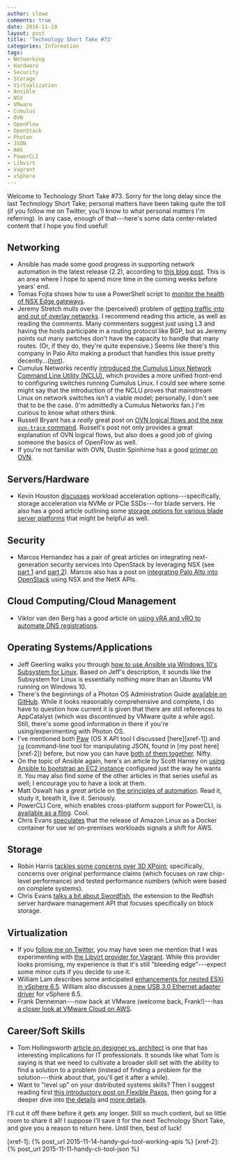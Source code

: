 ```yaml
---
author: slowe
comments: true
date: 2016-11-18
layout: post
title: 'Technology Short Take #73'
categories: Information
tags:
- Networking
- Hardware
- Security
- Storage
- Virtualization
- Ansible
- NSX
- VMware
- Cumulus
- OVN
- OpenFlow
- OpenStack
- Photon
- JSON
- AWS
- PowerCLI
- Libvirt
- Vagrant
- vSphere
---
```


Welcome to Technology Short Take #73. Sorry for the long delay since the last Technology Short Take; personal matters have been taking quite the toll (if you follow me on Twitter, you'll know to what personal matters I'm referring). In any case, enough of that---here's some data center-related content that I hope you find useful!

## Networking

* Ansible has made some good progress in supporting network automation in the latest release (2.2), according to [this blog post][link-10]. This is an area where I hope to spend more time in the coming weeks before years' end.
* Tomas Fojta shows how to use a PowerShell script to [monitor the health of NSX Edge gateways][link-13].
* Jeremy Stretch mulls over the (perceived) problem of [getting traffic into and out of overlay networks][link-20]. I recommend reading this article, as well as reading the comments. Many commenters suggest just using L3 and having the hosts participate in a routing protocol like BGP, but as Jeremy points out many switches don't have the capacity to handle that many routes. (Or, if they do, they're quite expensive.) Seems like there's this company in Palo Alto making a product that handles this issue pretty decently...([hint][link-21]).
* Cumulus Networks recently [introduced the Cumulus Linux Network Command Line Utility (NCLU)][link-23], which provides a more unified front-end to configuring switches running Cumulus Linux. I could see where some might say that the introduction of the NCLU proves that mainstream Linux on network switches isn't a viable model; personally, I don't see that to be the case. (I'm admittedly a Cumulus Networks fan.) I'm curious to know what others think.
* Russell Bryant has a _really_ great post on [OVN logical flows and the new `ovn-trace` command][link-27]. Russell's post not only provides a great explanation of OVN logical flows, but also does a good job of giving someone the basics of OpenFlow as well.
* If you're not familiar with OVN, Dustin Spinhirne has a good [primer on OVN][link-28].

## Servers/Hardware

* Kevin Houston [discusses][link-29] workload acceleration options---specifically, storage acceleration via NVMe or PCIe SSDs---for blade servers. He also has a good article outlining some [storage options for various blade server platforms][link-30] that might be helpful as well.

## Security

* Marcos Hernandez has a pair of great articles on integrating next-generation security services into OpenStack by leveraging NSX (see [part 1][link-8] and [part 2][link-9]). Marcos also has a post on [integrating Palo Alto into OpenStack][link-11] using NSX and the NetX APIs.

## Cloud Computing/Cloud Management

* Viktor van den Berg has a good article on [using vRA and vRO to automate DNS registrations][link-12].

## Operating Systems/Applications

* Jeff Geerling walks you through [how to use Ansible via Windows 10's Subsystem for Linux][link-1]. Based on Jeff's description, it sounds like the Subsystem for Linux is essentially nothing more than an Ubuntu VM running on Windows 10.
* There's the beginnings of a Photon OS Administration Guide [available on GitHub][link-4]. While it looks reasonably comprehensive and complete, I do have to question how current it is given that there are still references to AppCatalyst (which was discontinued by VMware quite a while ago). Still, there's some good information in there if you're using/experimenting with Photon OS.
* I've mentioned both [Paw][link-6] (OS X API tool I discussed [here][xref-1]) and [`jq`][link-7] (command-line tool for manipulating JSON, found in [my post here][xref-2]) before, but now you can have [both of them together][link-5]. Nifty.
* On the topic of Ansible again, here's an article by Scott Harney on [using Ansible to bootstrap an EC2 instance][link-15] configured just the way he wants it. You may also find some of the other articles in that series useful as well; I encourage you to have a look at them.
* Matt Oswalt has a _great_ article on [the principles of automation][link-16]. Read it, study it, breath it, live it. Seriously.
* PowerCLI Core, which enables cross-platform support for PowerCLI, is  [available as a fling][link-17]. Cool.
* Chris Evans [speculates][link-19] that the release of Amazon Linux as a Docker container for use w/ on-premises workloads signals a shift for AWS.

## Storage

* Robin Harris [tackles some concerns over 3D XPoint][link-31]; specifically, concerns over original performance claims (which focuses on raw chip-level performance) and tested performance numbers (which were based on complete systems).
* Chris Evans [talks a bit about Swordfish][link-32], the extension to the Redfish server hardware management API that focuses specifically on block storage.

## Virtualization

* If you [follow me on Twitter][link-3], you may have seen me mention that I was experimenting with [the Libvirt provider for Vagrant][link-2]. While this provider looks promising, my experience is that it's still "bleeding edge"---expect some minor cuts if you decide to use it.
* William Lam describes some anticipated [enhancements for nested ESXi in vSphere 6.5][link-14]. William also discusses [a new USB 3.0 Ethernet adapter driver][link-33] for vSphere 6.5.
* Frank Denneman---now back at VMware (welcome back, Frank!)---has [a closer look at VMware Cloud on AWS][link-18].

## Career/Soft Skills

* Tom Hollingsworth [article on designer vs. architect][link-22] is one that has interesting implications for IT professionals. It sounds like what Tom is saying is that we need to cultivate a broader skill set with the ability to find a solution to a problem (instead of finding a problem for the solution---think about that, you'll get it after a while).
* Want to "level up" on your distributed systems skills? Then I suggest reading first [this introductory post on Flexible Paxos][link-24], then going for a deeper dive into [the details][link-25] and [more details][link-26].

I'll cut it off there before it gets any longer. Still so much content, but so little room to share it all! I suppose I'll save it for the next Technology Short Take, and give you a reason to return here. Until then, best of luck!



[link-1]: http://www.jeffgeerling.com/blog/2016/using-ansible-through-windows-10s-subsystem-linux
[link-2]: https://github.com/vagrant-libvirt/vagrant-libvirt
[link-3]: https://twitter.com/scott_lowe
[link-4]: https://github.com/vmware/photon/blob/master/docs/photon-admin-guide.md
[link-5]: https://paw.cloud/docs/dynamic-values/jq-processor
[link-6]: https://paw.cloud
[link-7]: https://stedolan.github.io/jq/
[link-8]: http://blogs.vmware.com/openstack/next-generation-security-services-openstack/
[link-9]: http://blogs.vmware.com/openstack/next-generation-security-services-openstack-part-2/
[link-10]: https://www.ansible.com/blog/ansible-network-updates
[link-11]: http://blogs.vmware.com/openstack/advanced-security-services-neutron-nsx-palo-alto-next-generation-firewall/
[link-12]: https://www.viktorious.nl/2016/10/12/automated-dns-registration-with-vra/
[link-13]: https://fojta.wordpress.com/2015/03/02/how-to-monitor-health-of-nsx-edge-gateways/
[link-14]: http://www.virtuallyghetto.com/2016/10/nested-esxi-enhancements-in-vsphere-6-5.html
[link-15]: https://www.scottharney.com/using-ansible-to-bootstap-my-work-environment-part-4/
[link-16]: https://keepingitclassless.net/2016/10/principles-of-automation/
[link-17]: http://blogs.vmware.com/PowerCLI/2016/10/powercli-core-fling-available.html
[link-18]: http://frankdenneman.nl/2016/10/13/vmware-cloud-aws-closer-look/
[link-19]: https://blog.architecting.it/2016/11/02/aws-getting-serious-about-enterprise-on-prem-with-dockerised-linux-ami/
[link-20]: http://packetlife.net/blog/2016/sep/30/overlay-problem-getting-in-out/
[link-21]: http://www.vmware.com/products/nsx.html
[link-22]: https://networkingnerd.net/2016/10/27/designer-or-architect-its-a-matter-of-choice/
[link-23]: https://cumulusnetworks.com/blog/cumulus-linux-network-command-line-utlility/
[link-24]: https://dahliamalkhi.wordpress.com/2016/08/26/flexible-paxos-a-new-breed-of-scalable-resilient-and-performant-consensus-algorithms-is-made-possible/
[link-25]: http://hh360.user.srcf.net/blog/2016/08/majority-agreement-is-not-necessary/
[link-26]: http://ssougou.blogspot.com/2016/08/a-more-flexible-paxos.html
[link-27]: https://blog.russellbryant.net/2016/11/11/ovn-logical-flows-and-ovn-trace/
[link-28]: http://blog.spinhirne.com/2016/09/a-primer-on-ovn.html
[link-29]: http://bladesmadesimple.com/2016/10/workload-acceleration-options-for-blade-servers/
[link-30]: http://bladesmadesimple.com/2016/11/storage-options-for-blade-servers/
[link-31]: http://storagemojo.com/2016/10/06/is-3d-xpoint-in-trouble/
[link-32]: https://blog.architecting.it/2016/10/17/snia-has-high-hopes-for-swordfish/
[link-33]: http://www.virtuallyghetto.com/2016/11/usb-3-0-ethernet-adapter-nic-driver-for-esxi-6-5.html
[xref-1]: {% post_url 2015-11-14-handy-gui-tool-working-apis %}
[xref-2]: {% post_url 2015-11-11-handy-cli-tool-json %}
